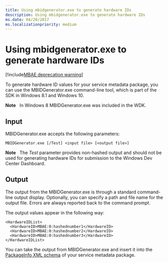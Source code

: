 ```yaml
---
title: Using mbidgenerator.exe to generate hardware IDs
description: Using mbidgenerator.exe to generate hardware IDs
ms.date: 04/20/2017
ms.localizationpriority: medium
---
```


# Using mbidgenerator.exe to generate hardware IDs

[!include[MBAE deprecation warning](../includes/mbae-deprecation-warning.md)]

To generate hardware ID values for your service metadata package, you can use the MBIDGenerator.exe command-line tool, which is part of the SDK in Windows 8.1 and Windows 10.

**Note**  
In Windows 8 MBIDGenerator.exe was included in the WDK.

 

## <span id="Input"></span><span id="input"></span><span id="INPUT"></span>Input


MBIDGenerator.exe accepts the following parameters:

``` syntax
MBIDGenerator.exe [/Test] <input file> [<output file>]
```

**Note**  
The *Test* parameter provides non-hashed output and should not be used for generating hardware IDs for submission to the Windows Dev Center Dashboard.

 

## <span id="Output"></span><span id="output"></span><span id="OUTPUT"></span>Output


The output from the MBIDGenerator.exe is through a standard command-line output display. Optionally, you can specify a path and file name for the output file. Errors are always reported back to the command prompt.

The output values appear in the following way:

``` syntax
<HardwareIDList>
  <HardwareID>MBAE:0:hashednumber1</HardwareID>
  <HardwareID>MBAE:0:hashednumber2</HardwareID>
  <HardwareID>MBAE:0:hashednumber3</HardwareID>
</HardwareIDList>
```

You can take the output from MBIDGenerator.exe and insert it into the [PackageInfo XML schema](packageinfo-xml-schema.md) of your service metadata package.

 

 





